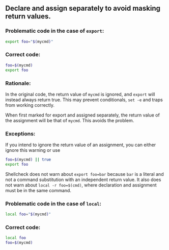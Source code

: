 ## Declare and assign separately to avoid masking return values.

### Problematic code in the case of `export`:

```sh
export foo="$(mycmd)"
```

### Correct code:

```sh
foo=$(mycmd)
export foo
```

### Rationale:

In the original code, the return value of `mycmd` is ignored, and `export` will instead always return true. This may prevent conditionals, `set -e` and traps from working correctly.

When first marked for export and assigned separately, the return value of the assignment will be that of `mycmd`. This avoids the problem.

### Exceptions:

If you intend to ignore the return value of an assignment, you can either ignore this warning or use

```sh
foo=$(mycmd) || true
export foo
```

Shellcheck does not warn about `export foo=bar` because `bar` is a literal and not a command substitution with an independent return value. It also does not warn about `local -r foo=$(cmd)`, where declaration and assignment must be in the same command.

### Problematic code in the case of `local`:

```sh
local foo="$(mycmd)"
```

### Correct code:

```sh
local foo
foo=$(mycmd)
```